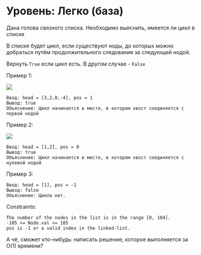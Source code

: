 # Уровень: Легко (база)

Дана голова связного списка. Необходимо выяснить, имеется ли цикл в списке

В списке будет цикл, если существуют ноды, до которых можно добраться путём продолжительного следования за следующей
нодой.

Вернуть `True` если цикл есть. В другом случае - `False`

Пример 1:

![](https://assets.leetcode.com/uploads/2018/12/07/circularlinkedlist.png)

```
Ввод: head = [3,2,0,-4], pos = 1
Вывод: true
Объяснение: Цикл начинается в месте, в котором хвост соединяется с первой нодой
```

Пример 2:

![](https://assets.leetcode.com/uploads/2018/12/07/circularlinkedlist_test2.png)

```
Ввод: head = [1,2], pos = 0
Вывод: true
Объяснение: Цикл начинается в месте, в котором хвост соединяется с нулевой нодой
```

Пример 3:

```
Ввод: head = [1], pos = -1
Вывод: false
Объяснение: Цикла нет.
```

Constraints:

```
The number of the nodes in the list is in the range [0, 104].
-105 <= Node.val <= 105
pos is -1 or a valid index in the linked-list.
 ```

А чё, сможет кто-нибудь: написать решение, которое выполняется за O(1) времени?